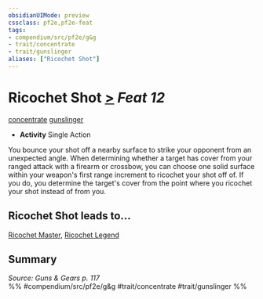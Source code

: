 ```yaml
---
obsidianUIMode: preview
cssclass: pf2e,pf2e-feat
tags:
- compendium/src/pf2e/g&g
- trait/concentrate
- trait/gunslinger
aliases: ["Ricochet Shot"]
---
```

# Ricochet Shot  [>](chapter-9-playing-the-game.md#Actions "Single Action") *Feat 12*  
[concentrate](concentrate.md "Concentrate Action & Ability Trait")  [gunslinger](Reference/Rules/Traits/gunslinger-g-g.md "Gunslinger Class Trait")  

- **Activity** Single Action

You bounce your shot off a nearby surface to strike your opponent from an unexpected angle. When determining whether a target has cover from your ranged attack with a firearm or crossbow, you can choose one solid surface within your weapon's first range increment to ricochet your shot off of. If you do, you determine the target's cover from the point where you ricochet your shot instead of from you.

## Ricochet Shot leads to...

[Ricochet Master](ricochet-master-g-g.md), [Ricochet Legend](ricochet-legend-g-g.md)

## Summary

*Source: Guns & Gears p. 117*  
%% #compendium/src/pf2e/g&g #trait/concentrate #trait/gunslinger %%